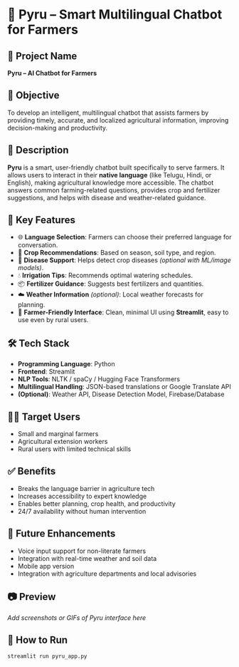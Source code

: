 # 🤖 Pyru – Smart Multilingual Chatbot for Farmers

## 📌 Project Name
**Pyru – AI Chatbot for Farmers**

## 🎯 Objective
To develop an intelligent, multilingual chatbot that assists farmers by providing timely, accurate, and localized agricultural information, improving decision-making and productivity.

## 🧠 Description
**Pyru** is a smart, user-friendly chatbot built specifically to serve farmers. It allows users to interact in their **native language** (like Telugu, Hindi, or English), making agricultural knowledge more accessible. The chatbot answers common farming-related questions, provides crop and fertilizer suggestions, and helps with disease and weather-related guidance.

## 🔑 Key Features
- 🌐 **Language Selection**: Farmers can choose their preferred language for conversation.
- 🌱 **Crop Recommendations**: Based on season, soil type, and region.
- 🧫 **Disease Support**: Helps detect crop diseases *(optional with ML/image models)*.
- 💧 **Irrigation Tips**: Recommends optimal watering schedules.
- 📦 **Fertilizer Guidance**: Suggests best fertilizers and quantities.
- ☁️ **Weather Information** *(optional)*: Local weather forecasts for planning.
- 📱 **Farmer-Friendly Interface**: Clean, minimal UI using **Streamlit**, easy to use even by rural users.

## 🛠️ Tech Stack
- **Programming Language**: Python  
- **Frontend**: Streamlit  
- **NLP Tools**: NLTK / spaCy / Hugging Face Transformers  
- **Multilingual Handling**: JSON-based translations or Google Translate API  
- **(Optional)**: Weather API, Disease Detection Model, Firebase/Database

## 👨‍🌾 Target Users
- Small and marginal farmers  
- Agricultural extension workers  
- Rural users with limited technical skills

## ✅ Benefits
- Breaks the language barrier in agriculture tech  
- Increases accessibility to expert knowledge  
- Enables better planning, crop health, and productivity  
- 24/7 availability without human intervention

## 🚀 Future Enhancements
- Voice input support for non-literate farmers  
- Integration with real-time weather and soil data  
- Mobile app version  
- Integration with agriculture departments and local advisories

## 📷 Preview
*Add screenshots or GIFs of Pyru interface here*

## 🧪 How to Run
```bash
streamlit run pyru_app.py
